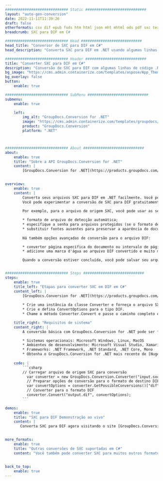 ```yaml
---
############################# Static ############################
layout: "auto-gen-conversion"
date: 2022-11-11T11:39:26
draft: false
otherformats: csv dif epub fods htm html json mht mhtml ods pdf sxc tex tsv xlam xls xlsb xlsm xlsx xlt xltm xltx xml xps
breadcrumb: SXC para DIF em C#

############################# Head ############################
head_title: "Conversor de SXC para DIF em C#"
head_description: "Converta SXC para DIF em .NET usando algumas linhas de código. Use a API de conversão de documentos do GroupDocs para converter mais de 160 formatos de arquivo."

############################# Header ############################
title: "Converter SXC para DIF em C#"
description: "Conversão de SXC para DIF com algumas linhas de código .NET"
bg_image: "https://cms.admin.containerize.com/templates/aspose/App_Themes/V3/images/bg/header1.png"
bg_overlay: false
button:
    enable: true

############################# SubMenu ############################
submenu:
    enable: true

    left:
        img_alt: "GroupDocs.Conversion for .NET"
        image: "https://cms.admin.containerize.com/templates/groupdocs/images/product-logos/90x90-noborder/groupdocs-conversion-net.png"
        product: "GroupDocs.Conversion"
        platform: ".NET"



############################# About ############################
about:
    enable: true
    title: "Sobre a API GroupDocs.Conversion for .NET"
    content: |
        [GroupDocs.Conversion for .NET](https://products.groupdocs.com/conversion/net/) pode ser usado para converter Microsoft Word, Excel, PowerPoint, PDF, Visio e outros formatos. GroupDocs.Conversion é uma API independente que é adequada para sistemas internos e de back-end onde é necessário alto desempenho. Não depende de nenhum software como Microsoft ou Open Office.
    

overview:
    enable: true
    content: |
        Converta seus arquivos SXC para DIF em .NET facilmente. Você pode usar apenas algumas linhas de código C# em qualquer plataforma de sua escolha, como - Windows, Linux, macOS.
        Você pode experimentar a conversão de SXC para DIF gratuitamente e avaliar a qualidade dos resultados da conversão. Juntamente com cenários de conversão de arquivo simples, você pode tentar opções mais avançadas para carregar o arquivo de origem SXC e para salvar o resultado de saída DIF. 
        
        Por exemplo, para o arquivo de origem SXC, você pode usar as seguintes opções de carregamento:

        * formato de arquivo de detecção automática;
        * especifique a senha para arquivos protegidos (se o formato de arquivo suportar);
        * substituir fontes ausentes para preservar a aparência do documento.
        
        Há também opções avançadas de conversão para o arquivo DIF:

        * converter página específica do documento ou intervalo de páginas;
        * adicione uma marca d'água ao arquivo DIF convertido e muito mais.

        Quando a conversão estiver concluída, você pode salvar seu arquivo DIF no caminho do arquivo local ou em qualquer armazenamento de terceiros, como FTP, Amazon S3, Google Drive, Dropbox etc. Observe - para converter SXC para {{ TO}} não há necessidade de nenhum software adicional instalado - como MS Office, Open Office, Adobe Acrobat Reader etc.


############################# Steps ############################
steps:
    enable: true
    title_left: "Etapas para converter SXC em DIF em C#"
    content_left: |
        [GroupDocs.Conversion for .NET](https://products.groupdocs.com/conversion/net/) torna mais fácil para os desenvolvedores converter um arquivo SXC para DIF com algumas linhas de código.
        
        * Crie uma instância da classe Converter e forneça o arquivo SXC com o caminho completo
        * Crie e defina ConvertOptions para o tipo DIF.
        * Chame o método Converter.Convert e passe o caminho completo e o formato (DIF) como parâmetro

    title_right: "Requisitos de sistema"
    content_right: |
        A conversão básica com GroupDocs.Conversion for .NET pode ser feita em apenas algumas etapas simples. Nossas APIs são suportadas em todas as principais plataformas e sistemas operacionais. Antes de executar o código abaixo, certifique-se de ter os seguintes pré-requisitos instalados em seu sistema.

        * Sistemas operacionais: Microsoft Windows, Linux, MacOS
        * Ambientes de desenvolvimento: Microsoft Visual Studio, Xamarin, MonoDevelop
        * Frameworks: .NET Framework, .NET Standard, .NET Core, Mono
        * Obtenha o GroupDocs.Conversion for .NET mais recente de [Nuget](https://www.nuget.org/packages/groupdocs.conversion)
         
    code: |
        ```csharp    
        // Carregar arquivo de origem SXC para conversão
          var converter = new GroupDocs.Conversion.Converter("input.sxc");
          // Preparar opções de conversão para o formato de destino DIF
          var convertOptions = converter.GetPossibleConversions()["dif"].ConvertOptions;
          // Converter para o formato DIF
          converter.Convert("output.dif", convertOptions);
        ```

demos:
    enable: true
    title: "SXC para DIF Demonstração ao vivo"
    content: |
       Converta SXC para DIF agora visitando o site [GroupDocs.Conversion App](https://products.groupdocs.app/conversion/family). A demonstração online tem as seguintes vantagens
          

more_formats:
    enable: true
    title: "Outras conversões de SXC suportadas em C#"
    content: "Você também pode converter SXC para muitos outros formatos de arquivo. Por favor, veja a lista abaixo."
       
       
back_to_top:
    enable: true
---
```


